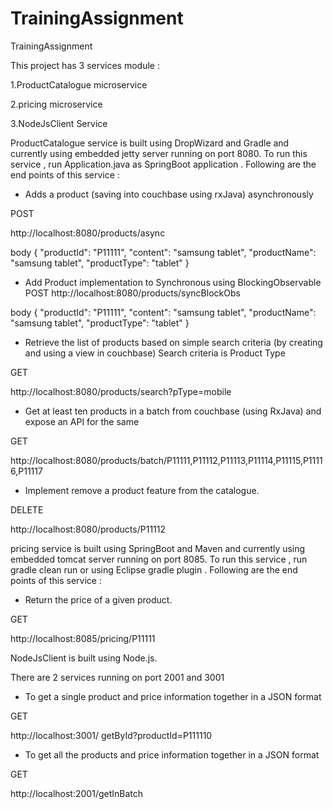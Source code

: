 # TrainingAssignment
TrainingAssignment

This project has 3 services module :

1.ProductCatalogue microservice

2.pricing microservice

3.NodeJsClient Service


ProductCatalogue service is built using DropWizard and Gradle and currently using embedded jetty server running on port 8080.
To run this service , run Application.java as SpringBoot application .
Following are the end points of this service :

- Adds a product (saving into couchbase using rxJava) asynchronously

POST 

http://localhost:8080/products/async

body
{
  "productId": "P11111",
  "content": "samsung tablet",
  "productName": "samsung tablet",
  "productType": "tablet"
}

- Add Product implementation to Synchronous using BlockingObservable
POST
http://localhost:8080/products/syncBlockObs

body
{
  "productId": "P11111",
  "content": "samsung tablet",
  "productName": "samsung tablet",
  "productType": "tablet"
}

- Retrieve the list of products based on simple search criteria (by creating and using a view in couchbase) Search criteria is Product Type 

GET

http://localhost:8080/products/search?pType=mobile

- Get at least ten products in a batch from couchbase (using RxJava) and expose an API for the same

GET

http://localhost:8080/products/batch/P11111,P11112,P11113,P11114,P11115,P11116,P11117

- Implement remove a product feature from the catalogue. 

DELETE

http://localhost:8080/products/P11112




pricing service is built using SpringBoot and Maven and currently using embedded tomcat server running on port 8085.
To run this service , run gradle clean run or using Eclipse gradle plugin .
Following are the end points of this service :

- Return the price of a given product.

GET

http://localhost:8085/pricing/P11111





NodeJsClient is built using Node.js.

There are 2 services running on port 2001 and 3001

- To get a single product and price information together in a JSON format

GET

http://localhost:3001/ getById?productId=P111110

- To get all the products and price information together in a JSON format

GET

http://localhost:2001/getInBatch
